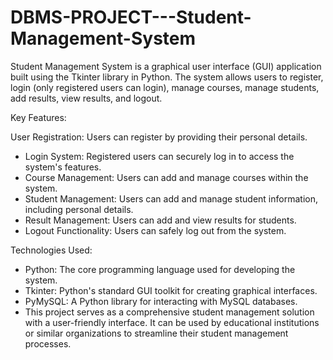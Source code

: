 # DBMS-PROJECT---Student-Management-System             
Student Management System is a graphical user interface (GUI) application built using the Tkinter library in Python. The system allows users to register, login (only registered users can login), manage courses, manage students, add results, view results, and logout.          

Key Features:         

User Registration: Users can register by providing their personal details.                
- Login System: Registered users can securely log in to access the system's features.          
- Course Management: Users can add and manage courses within the system.       
- Student Management: Users can add and manage student information, including personal details.          
- Result Management: Users can add and view results for students.         
- Logout Functionality: Users can safely log out from the system.
         
Technologies Used:                    

- Python: The core programming language used for developing the system.                  
- Tkinter: Python's standard GUI toolkit for creating graphical interfaces.            
- PyMySQL: A Python library for interacting with MySQL databases.            
- This project serves as a comprehensive student management solution with a user-friendly interface. It can be used by educational institutions or similar organizations to streamline their student management processes.             

